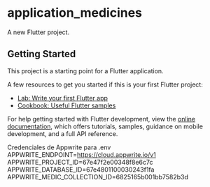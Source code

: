# application_medicines

A new Flutter project.

## Getting Started

This project is a starting point for a Flutter application.

A few resources to get you started if this is your first Flutter project:

- [Lab: Write your first Flutter app](https://docs.flutter.dev/get-started/codelab)
- [Cookbook: Useful Flutter samples](https://docs.flutter.dev/cookbook)

For help getting started with Flutter development, view the
[online documentation](https://docs.flutter.dev/), which offers tutorials,
samples, guidance on mobile development, and a full API reference.

Credenciales de Appwrite para .env
APPWRITE_ENDPOINT=https://cloud.appwrite.io/v1
APPWRITE_PROJECT_ID=67e47f2e00348f8e6c7c
APPWRITE_DATABASE_ID=67e4801100030243f1fa
APPWRITE_MEDIC_COLLECTION_ID=6825165b001bb7582b3d